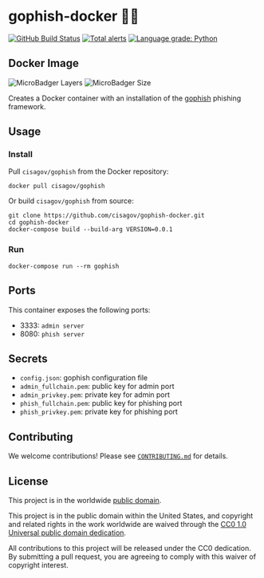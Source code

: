 # gophish-docker 🎣🐳 #

[![GitHub Build Status](https://github.com/cisagov/gophish-docker/workflows/build/badge.svg)](https://github.com/cisagov/gophish-docker/actions)
[![Total alerts](https://img.shields.io/lgtm/alerts/g/cisagov/gophish-docker.svg?logo=lgtm&logoWidth=18)](https://lgtm.com/projects/g/cisagov/gophish-docker/alerts/)
[![Language grade: Python](https://img.shields.io/lgtm/grade/python/g/cisagov/gophish-docker.svg?logo=lgtm&logoWidth=18)](https://lgtm.com/projects/g/cisagov/gophish-docker/context:python)

## Docker Image ##

![MicroBadger Layers](https://img.shields.io/microbadger/layers/cisagov/gophish.svg)
![MicroBadger Size](https://img.shields.io/microbadger/image-size/cisagov/gophish.svg)

Creates a Docker container with an installation of the
[gophish](https://getgophish.com) phishing framework.

## Usage ##

### Install ###

Pull `cisagov/gophish` from the Docker repository:

    docker pull cisagov/gophish

Or build `cisagov/gophish` from source:

    git clone https://github.com/cisagov/gophish-docker.git
    cd gophish-docker
    docker-compose build --build-arg VERSION=0.0.1

### Run ###

    docker-compose run --rm gophish

## Ports ##

This container exposes the following ports:

- 3333: `admin server`
- 8080: `phish server`

## Secrets ##

- `config.json`: gophish configuration file
- `admin_fullchain.pem`: public key for admin port
- `admin_privkey.pem`: private key for admin port
- `phish_fullchain.pem`: public key for phishing port
- `phish_privkey.pem`: private key for phishing port

## Contributing ##

We welcome contributions!  Please see [`CONTRIBUTING.md`](CONTRIBUTING.md) for
details.

## License ##

This project is in the worldwide [public domain](LICENSE).

This project is in the public domain within the United States, and
copyright and related rights in the work worldwide are waived through
the [CC0 1.0 Universal public domain
dedication](https://creativecommons.org/publicdomain/zero/1.0/).

All contributions to this project will be released under the CC0
dedication. By submitting a pull request, you are agreeing to comply
with this waiver of copyright interest.
